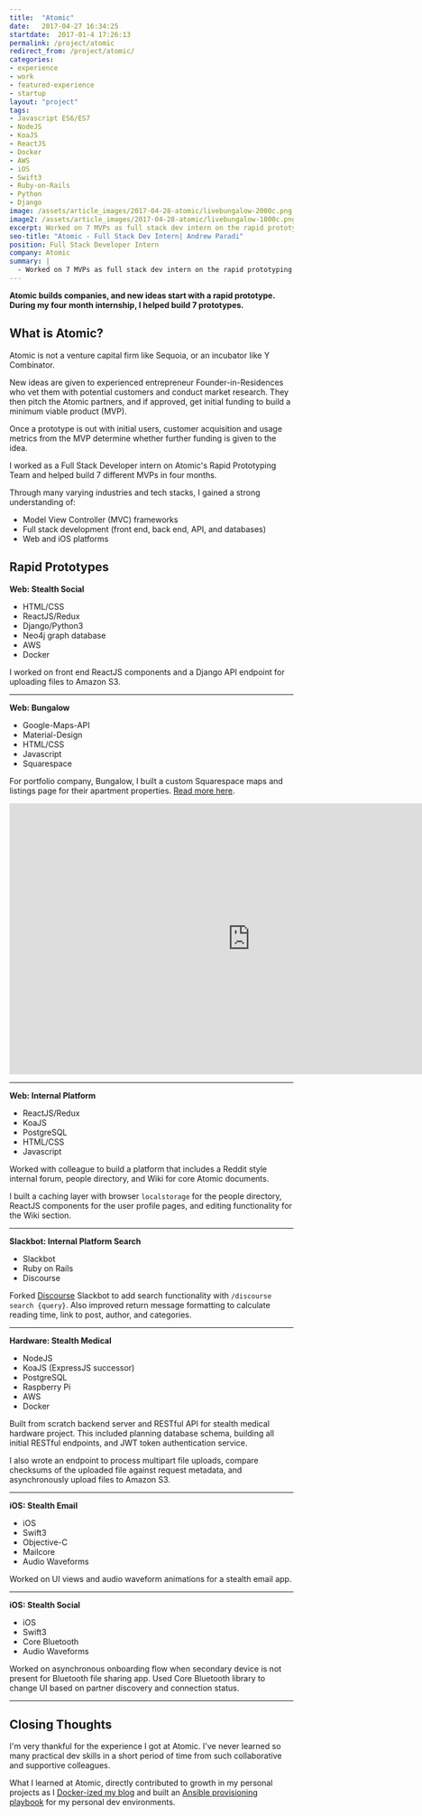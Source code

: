```yaml
---
title:  "Atomic"
date:   2017-04-27 16:34:25
startdate:  2017-01-4 17:26:13
permalink: /project/atomic
redirect_from: /project/atomic/
categories:
- experience
- work
- featured-experience
- startup
layout: "project"
tags:
- Javascript ES6/ES7
- NodeJS
- KoaJS
- ReactJS
- Docker
- AWS
- iOS
- Swift3
- Ruby-on-Rails
- Python
- Django
image: /assets/article_images/2017-04-28-atomic/livebungalow-2000c.png
image2: /assets/article_images/2017-04-28-atomic/livebungalow-1000c.png
excerpt: Worked on 7 MVPs as full stack dev intern on the rapid prototyping team.
seo-title: "Atomic - Full Stack Dev Intern| Andrew Paradi"
position: Full Stack Developer Intern
company: Atomic
summary: |
  - Worked on 7 MVPs as full stack dev intern on the rapid prototyping team.
---
```


**Atomic builds companies, and new ideas start with a rapid prototype. During my four month internship, I helped build 7 prototypes.**

What is Atomic?
---

Atomic is not a venture capital firm like Sequoia, or an incubator like Y Combinator.

New ideas are given to experienced entrepreneur Founder-in-Residences who vet them with potential customers and conduct market research. They then pitch the Atomic partners, and if approved, get initial funding to build a minimum viable product (MVP).

Once a prototype is out with initial users, customer acquisition and usage metrics from the MVP determine whether further funding is given to the idea.

I worked as a Full Stack Developer intern on Atomic's Rapid Prototyping Team and helped build 7 different MVPs in four months.

Through many varying industries and tech stacks, I gained a strong understanding of:
- Model View Controller (MVC) frameworks
- Full stack development (front end, back end, API, and databases)
- Web and iOS platforms

Rapid Prototypes
---

**Web: Stealth Social**
- HTML/CSS
- ReactJS/Redux
- Django/Python3
- Neo4j graph database
- AWS
- Docker

I worked on front end ReactJS components and a Django API endpoint for uploading files to Amazon S3.

** **

**Web: Bungalow**
- Google-Maps-API
- Material-Design
- HTML/CSS
- Javascript
- Squarespace

For portfolio company, Bungalow, I built a custom Squarespace maps and listings page for their apartment properties. [Read more here](/project/bungalow).

<iframe width="853" height="480" src="https://www.youtube-nocookie.com/embed/xGWI6yc9OTs?rel=0&amp;showinfo=0" frameborder="0" allowfullscreen></iframe>

** **

**Web: Internal Platform**
- ReactJS/Redux
- KoaJS
- PostgreSQL
- HTML/CSS
- Javascript

Worked with colleague to build a platform that includes a Reddit style internal forum, people directory, and Wiki for core Atomic documents.

I built a caching layer with browser `localstorage` for the people directory, ReactJS components for the user profile pages, and editing functionality for the Wiki section.

** **

**Slackbot: Internal Platform Search**
- Slackbot
- Ruby on Rails
- Discourse

Forked [Discourse](https://www.discourse.org/) Slackbot to add search functionality with `/discourse search {query}`. Also improved return message formatting to calculate reading time, link to post, author, and categories.

** **

**Hardware: Stealth Medical**
- NodeJS
- KoaJS (ExpressJS successor)
- PostgreSQL
- Raspberry Pi
- AWS
- Docker

Built from scratch backend server and RESTful API for stealth medical hardware project. This included planning database schema, building all initial RESTful endpoints, and JWT token authentication service.

I also wrote an endpoint to process multipart file uploads, compare checksums of the uploaded file against request metadata, and asynchronously upload files to Amazon S3.

** **

**iOS: Stealth Email**
- iOS
- Swift3
- Objective-C
- Mailcore
- Audio Waveforms

Worked on UI views and audio waveform animations for a stealth email app.

** **

**iOS: Stealth Social**
- iOS
- Swift3
- Core Bluetooth
- Audio Waveforms

Worked on asynchronous onboarding flow when secondary device is not present for Bluetooth file sharing app. Used Core Bluetooth library to change UI based on partner discovery and connection status.

** **

Closing Thoughts
---

I'm very thankful for the experience I got at Atomic. I've never learned so many practical dev skills in a short period of time from such collaborative and supportive colleagues.

What I learned at Atomic, directly contributed to growth in my personal projects as I [Docker-ized my blog](https://github.com/andrewparadi/andrewparadi.github.io/commit/29afc7551e916c580698271f57eb2156150c0067) and built an [Ansible provisioning playbook](/project/dotfiles) for my personal dev environments.
